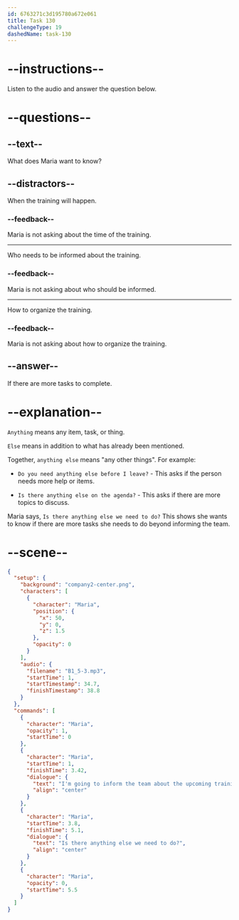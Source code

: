 ```yaml
---
id: 6763271c3d195780a672e061
title: Task 130
challengeType: 19
dashedName: task-130
---
```

<!-- (audio) Maria: I'm going to inform the team about the upcoming training. Is there anything else we need to do? -->

# --instructions--

Listen to the audio and answer the question below.

# --questions--

## --text--

What does Maria want to know?

## --distractors--

When the training will happen.

### --feedback--

Maria is not asking about the time of the training.

---

Who needs to be informed about the training.

### --feedback--

Maria is not asking about who should be informed.

---

How to organize the training.

### --feedback--

Maria is not asking about how to organize the training.

## --answer--

If there are more tasks to complete.

# --explanation--
 
`Anything` means any item, task, or thing. 

`Else` means in addition to what has already been mentioned.  

Together, `anything else` means "any other things". For example:

- `Do you need anything else before I leave?` - This asks if the person needs more help or items.  

- `Is there anything else on the agenda?` - This asks if there are more topics to discuss.  

Maria says, `Is there anything else we need to do?` This shows she wants to know if there are more tasks she needs to do beyond informing the team.

# --scene--

```json
{
  "setup": {
    "background": "company2-center.png",
    "characters": [
      {
        "character": "Maria",
        "position": {
          "x": 50,
          "y": 0,
          "z": 1.5
        },
        "opacity": 0
      }
    ],
    "audio": {
      "filename": "B1_5-3.mp3",
      "startTime": 1,
      "startTimestamp": 34.7,
      "finishTimestamp": 38.8
    }
  },
  "commands": [
    {
      "character": "Maria",
      "opacity": 1,
      "startTime": 0
    },
    {
      "character": "Maria",
      "startTime": 1,
      "finishTime": 3.42,
      "dialogue": {
        "text": "I'm going to inform the team about the upcoming training.",
        "align": "center"
      }
    },
    {
      "character": "Maria",
      "startTime": 3.8,
      "finishTime": 5.1,
      "dialogue": {
        "text": "Is there anything else we need to do?",
        "align": "center"
      }
    },
    {
      "character": "Maria",
      "opacity": 0,
      "startTime": 5.5
    }
  ]
}
```

